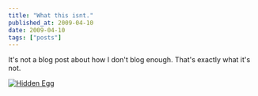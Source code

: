 ```yaml
---
title: "What this isnt."
published_at: 2009-04-10
date: 2009-04-10
tags: ["posts"]
---
```

It's not a blog post about how I don't blog enough. That's exactly what it's not.

[![Hidden Egg]()](http://www.brinkhurstdesign.co.uk/mozilla/easter/hunter/found/13/)